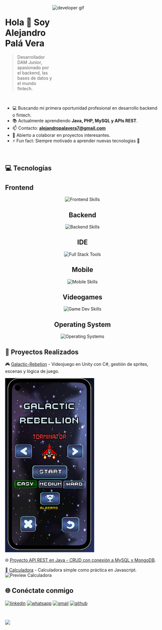 <!DOCTYPE html>
<html lang="es">
<head>
  <meta charset="UTF-8">
  <meta name="viewport" content="width=device-width, initial-scale=1.0">
  <!-- Shields.io y badges -->
  <link rel="stylesheet" href="https://cdnjs.cloudflare.com/ajax/libs/font-awesome/6.4.0/css/all.min.css">
</head>
<body>

<img align="right" height="270px" alt="developer gif" width="350" src="https://i.pinimg.com/originals/e4/26/70/e426702edf874b181aced1e2fa5c6cde.gif" />

<h1 align="left">Hola 👋 Soy Alejandro Palá Vera</h1>

> Desarrollador DAM Junior, apasionado por el backend, las bases de datos y el mundo fintech.
<br/>

- 💻 Buscando mi primera oportunidad profesional en desarrollo backend o fintech.
- 📚 Actualmente aprendiendo **Java, PHP, MySQL y APIs REST**.
- 📫 Contacto: **alejandropalavera7@gmail.com**
- 🤝 Abierto a colaborar en proyectos interesantes.
- ⚡ Fun fact: Siempre motivado a aprender nuevas tecnologías 🚀

<br/>

## 💻 Tecnologías
<h2 allign="center">Frontend</h2>
<p align="center">
  
  <img src="https://skillicons.dev/icons?i=html,css,js,react,vite,wordpress" alt="Frontend Skills" />
</p>
<h2 align="center">Backend</h2>
<p align="center">
  <img src="https://skillicons.dev/icons?i=php,python,java,nodejs,mysql,mongodb,sqlite" alt="Backend Skills" />
</p>
<h2 align="center">IDE</h2>
<p align="center">
  <img src="https://skillicons.dev/icons?i=git,github,vscode,visualstudio,eclipse" alt="Full Stack Tools" />
</p>
<h2 align="center">Mobile</h2>
<p align="center">
  <img src="https://skillicons.dev/icons?i=flutter,androidstudio" alt="Mobile Skills" />
</p>
<h2 align="center">Videogames</h2>
<p align="center">
  <img src="https://skillicons.dev/icons?i=unity,cs" alt="Game Dev Skills" />
</p>
<h2 align="center">Operating System</h2>
<p align="center">
  <img src="https://skillicons.dev/icons?i=linux,windows" alt="Operating Systems" />
</p>





## 🚀 Proyectos Realizados
<div class="project-preview">
  <p>🎮 <a href="https://github.com/Mosquita2005/Galactic-Rebelion">Galactic-Rebelion</a> - Videojuego en Unity con C#, gestión de sprites, escenas y lógica de juego.<br/>
    
  <img src="https://github.com/Alejandro2005DAM/Galactic-Rebelion/blob/main/Portada.png" alt="Preview Galactic-Rebelion"/></p>

<p>🌐 <a href="https://github.com/Alejandro2005DAM/Acceso_Datos" target="_blank">Proyecto API REST en Java - CRUD con conexión a MySQL y MongoDB</a>.</p>

  <p>📱 <a href="https://github.com/Alejandro2005DAM/Calculadora">Calculadora</a> - Calculadora simple como práctica en Javascript.<br/>
<img src="https://raw.githubusercontent.com/Alejandro2005DAM/Calculadora/main/Calculator.png" alt="Preview Calculadora" width="300"/>

<br/>


## 🌐 Conéctate conmigo
<p>
<a href="https://www.linkedin.com/in/alejandropalavera" target="blank"><img align="center" src="https://www.svgrepo.com/show/448234/linkedin.svg" alt="linkedin" height="30" width="40" /></a>
<a href="https://wa.me/34675112468" target="blank"><img align="center" src="https://cdn.jsdelivr.net/npm/simple-icons@v9/icons/whatsapp.svg" alt="whatsapp" height="30" width="40" style="fill:#25D366;"/></a>
<a href="mailto:alejandropalavera7@gmail.com" target="blank"><img align="center" src="https://www.svgrepo.com/show/349378/gmail.svg" alt="gmail" height="30" width="40" /></a>
<a href="https://github.com/Mosquita2005" target="blank"><img align="center" src="https://www.svgrepo.com/show/512317/github-142.svg" alt="github" height="30" width="40" /></a>
</p>

<br/>

![](https://komarev.com/ghpvc/?username=Mosquita2005&label=Visitors+Count&color=brightgreen)

</body>
</html>
